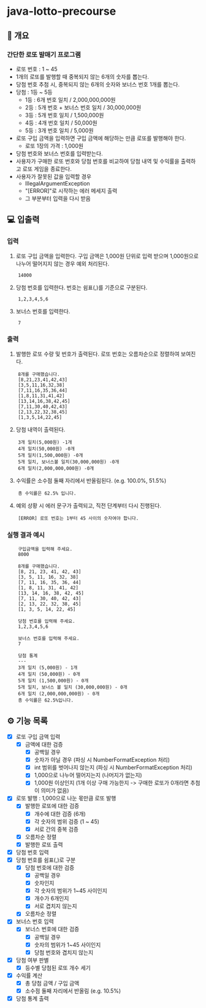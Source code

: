 # java-lotto-precourse

## 📑 개요

### 간단한 로또 발매기 프로그램

- 로또 번호 : 1 ~ 45
- 1개의 로또를 발행할 때 중복되지 않는 6개의 숫자를 뽑는다.
- 당첨 번호 추첨 시, 중복되지 않는 6개의 숫자와 보너스 번호 1개를 뽑는다.
- 당첨 : 1등 ~ 5등
    - 1등 : 6개 번호 일치 / 2,000,000,000원
    - 2등 : 5개 번호 + 보너스 번호 일치 / 30,000,000원
    - 3등 : 5개 번호 일치 / 1,500,000원
    - 4등 : 4개 번호 일치 / 50,000원
    - 5등 : 3개 번호 일치 / 5,000원
- 로또 구입 금액을 입력하면 구입 금액에 해당하는 만큼 로또를 발행해야 한다.
    - 로또 1장의 가격 : 1,000원
- 당첨 번호와 보너스 번호를 입력받는다.
- 사용자가 구매한 로또 번호와 당첨 번호를 비교하여 당첨 내역 및 수익률을 출력하고 로또 게임을 종료한다.
- 사용자가 잘못된 값을 입력할 경우
    - IllegalArgumentException
    - "[ERROR]"로 시작하는 에러 메세지 출력
    - 그 부분부터 입력을 다시 받음

## 💻 입출력

### 입력

1. 로또 구입 금액을 입력한다. 구입 금액은 1,000원 단위로 입력 받으며 1,000원으로 나누어 떨어지지 않는 경우 예외 처리된다.

```
    14000
```

2. 당첨 번호를 입력한다. 번호는 쉼표(,)를 기준으로 구분된다.

```
    1,2,3,4,5,6
```

3. 보너스 번호를 입력한다.

```
    7
```

### 출력

1. 발행한 로또 수량 및 번호가 출력된다. 로또 번호는 오름차순으로 정렬하여 보여진다.

```
    8개를 구매했습니다.
    [8,21,23,41,42,43]
    [3,5,11,16,32,38]
    [7,11,16,35,36,44]
    [1,8,11,31,41,42]
    [13,14,16,38,42,45]
    [7,11,30,40,42,43]
    [2,13,22,32,38,45]
    [1,3,5,14,22,45]
```

2. 당첨 내역이 출력된다.

```
    3개 일치(5,000원) -1개
    4개 일치(50,000원) -0개
    5개 일치(1,500,000원) -0개
    5개 일치, 보너스볼 일치(30,000,000원) -0개
    6개 일치(2,000,000,000원) -0개
```

3. 수익률은 소수점 둘째 자리에서 반올림된다. (e.g. 100.0%, 51.5%)

```
    총 수익률은 62.5% 입니다.
```

4. 예외 상황 시 에러 문구가 출력되고, 직전 단계부터 다시 진행된다.

```
    [ERROR] 로또 번호는 1부터 45 사이의 숫자여야 합니다.
```

### 실행 결과 예시

```
    구입금액을 입력해 주세요.
    8000
    
    8개를 구매했습니다.
    [8, 21, 23, 41, 42, 43] 
    [3, 5, 11, 16, 32, 38] 
    [7, 11, 16, 35, 36, 44] 
    [1, 8, 11, 31, 41, 42] 
    [13, 14, 16, 38, 42, 45] 
    [7, 11, 30, 40, 42, 43] 
    [2, 13, 22, 32, 38, 45] 
    [1, 3, 5, 14, 22, 45]
    
    당첨 번호를 입력해 주세요.
    1,2,3,4,5,6
    
    보너스 번호를 입력해 주세요.
    7
    
    당첨 통계
    ---
    3개 일치 (5,000원) - 1개
    4개 일치 (50,000원) - 0개
    5개 일치 (1,500,000원) - 0개
    5개 일치, 보너스 볼 일치 (30,000,000원) - 0개
    6개 일치 (2,000,000,000원) - 0개
    총 수익률은 62.5%입니다.
```

## ⚙️ 기능 목록

- [X] 로또 구입 금액 입력
    - [X] 금액에 대한 검증
        - [X] 공백일 경우
        - [X] 숫자가 아닐 경우 (파싱 시 NumberFormatException 처리)
        - [X] int 범위를 벗어나지 않는지 (파싱 시 NumberFormatException 처리)
        - [X] 1,000으로 나누어 떨어지는지 (나머지가 없는지)
        - [X] 1,000원 이상인지 (1개 이상 구매 가능한지 -> 구매한 로또가 0개라면 추첨이 의미가 없음)
- [X] 로또 발행 : 1,000으로 나눈 몫만큼 로또 발행
    - [X] 발행한 로또에 대한 검증
        - [X] 개수에 대한 검증 (6개)
        - [X] 각 숫자의 범위 검증 (1 ~ 45)
        - [X] 서로 간의 중복 검증
    - [X] 오름차순 정렬
    - [X] 발행한 로또 출력
- [X] 당첨 번호 입력
- [X] 당첨 번호를 쉼표(,)로 구분
    - [X] 당첨 번호에 대한 검증
        - [X] 공백일 경우
        - [X] 숫자인지
        - [X] 각 숫자의 범위가 1~45 사이인지
        - [X] 개수가 6개인지
        - [X] 서로 겹치지 않는지
    - [X] 오름차순 정렬
- [X] 보너스 번호 입력
    - [X] 보너스 번호에 대한 검증
        - [X] 공백일 경우
        - [X] 숫자의 범위가 1~45 사이인지
        - [X] 당첨 번호와 겹치지 않는지
- [X] 당첨 여부 판별
    - [X] 등수별 당첨된 로또 개수 세기
- [X] 수익률 계산
    - [X] 총 당첨 금액 / 구입 금액
    - [X] 소수점 둘째 자리에서 반올림 (e.g. 10.5%)
- [X] 당첨 통계 출력